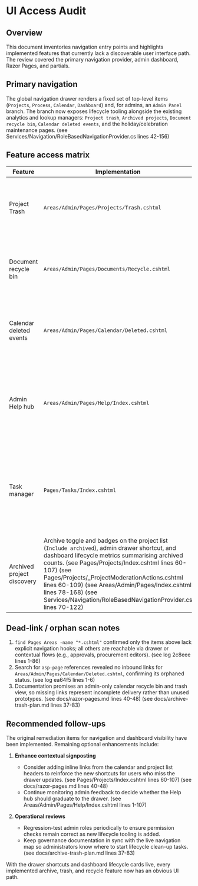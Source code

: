 # UI Access Audit

## Overview
This document inventories navigation entry points and highlights implemented features that currently lack a discoverable user interface path. The review covered the primary navigation provider, admin dashboard, Razor Pages, and partials.

## Primary navigation
The global navigation drawer renders a fixed set of top-level items (`Projects`, `Process`, `Calendar`, `Dashboard`) and, for admins, an `Admin Panel` branch. The branch now exposes lifecycle tooling alongside the existing analytics and lookup managers: `Project trash`, `Archived projects`, `Document recycle bin`, `Calendar deleted events`, and the holiday/celebration maintenance pages. (see Services/Navigation/RoleBasedNavigationProvider.cs lines 42-156)

## Feature access matrix
| Feature | Implementation | Current entry point(s) | Gap / Risk |
| --- | --- | --- | --- |
| Project Trash | `Areas/Admin/Pages/Projects/Trash.cshtml` | Listed under the admin drawer (`Admin Panel → Project trash`) and surfaced as a dashboard lifecycle card linking directly to trash review. (see Areas/Admin/Pages/Projects/Trash.cshtml lines 1-173) (see Areas/Admin/Pages/Index.cshtml lines 16-168) | Covered. Dashboard call-to-action keeps retention work visible. |
| Document recycle bin | `Areas/Admin/Pages/Documents/Recycle.cshtml` | Discoverable via admin drawer (`Admin Panel → Document recycle bin`), dedicated dashboard card, and per-project document tab for contextual access. (see Areas/Admin/Pages/Documents/Recycle.cshtml lines 1-173) (see Services/Navigation/RoleBasedNavigationProvider.cs lines 70-122) (see Areas/Admin/Pages/Index.cshtml lines 78-168) | Covered. Multiple entry points available. |
| Calendar deleted events | `Areas/Admin/Pages/Calendar/Deleted.cshtml` | Linked from admin drawer (`Admin Panel → Calendar deleted events`) and dashboard metrics card with restore CTA. (see Areas/Admin/Pages/Calendar/Deleted.cshtml lines 1-24) (see Services/Navigation/RoleBasedNavigationProvider.cs lines 70-122) (see Areas/Admin/Pages/Index.cshtml lines 106-168) | Covered. |
| Admin Help hub | `Areas/Admin/Pages/Help/Index.cshtml` | Reached through contextual help icons on Users, Logs, and Analytics pages. (see Areas/Admin/Pages/Help/Index.cshtml lines 1-107) (see Areas/Admin/Pages/Logs/Index.cshtml lines 16-22) | Intentionally hidden from drawer; acceptable if help icons remain. Consider optional drawer link if admins request it. |
| Task manager | `Pages/Tasks/Index.cshtml` | Linked from the dashboard attention banner and Todo widget controls. (see Pages/Dashboard/Index.cshtml lines 21-48) (see Pages/Shared/_TodoWidget.cshtml lines 43-63) | No drawer entry; acceptable because tasks are personal, but add a drawer shortcut if usability feedback demands it. |
| Archived project discovery | Archive toggle and badges on the project list (`Include archived`), admin drawer shortcut, and dashboard lifecycle metrics summarising archived counts. (see Pages/Projects/Index.cshtml lines 60-107) (see Pages/Projects/_ProjectModerationActions.cshtml lines 60-109) (see Areas/Admin/Pages/Index.cshtml lines 78-168) (see Services/Navigation/RoleBasedNavigationProvider.cs lines 70-122) | Covered. |

## Dead-link / orphan scan notes
1. `find Pages Areas -name "*.cshtml"` confirmed only the items above lack explicit navigation hooks; all others are reachable via drawer or contextual flows (e.g., approvals, procurement editors). (see log 2c8eee lines 1-86)
2. Search for `asp-page` references revealed no inbound links for `Areas/Admin/Pages/Calendar/Deleted.cshtml`, confirming its orphaned status. (see log ea64f5 lines 1-6)
3. Documentation promises an admin-only calendar recycle bin and trash view, so missing links represent incomplete delivery rather than unused prototypes. (see docs/razor-pages.md lines 40-48) (see docs/archive-trash-plan.md lines 37-83)

## Recommended follow-ups
The original remediation items for navigation and dashboard visibility have been implemented. Remaining optional enhancements include:

1. **Enhance contextual signposting**
   - Consider adding inline links from the calendar and project list headers to reinforce the new shortcuts for users who miss the drawer updates. (see Pages/Projects/Index.cshtml lines 60-107) (see docs/razor-pages.md lines 40-48)
   - Continue monitoring admin feedback to decide whether the Help hub should graduate to the drawer. (see Areas/Admin/Pages/Help/Index.cshtml lines 1-107)

2. **Operational reviews**
   - Regression-test admin roles periodically to ensure permission checks remain correct as new lifecycle tooling is added.
   - Keep governance documentation in sync with the live navigation map so administrators know where to start lifecycle clean-up tasks. (see docs/archive-trash-plan.md lines 37-83)

With the drawer shortcuts and dashboard lifecycle cards live, every implemented archive, trash, and recycle feature now has an obvious UI path.
